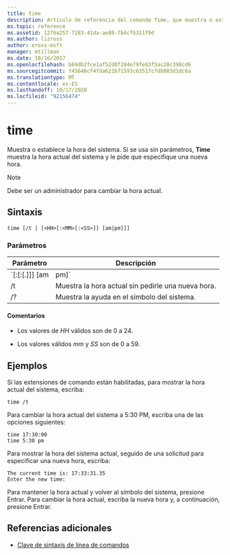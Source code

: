 ```yaml
---
title: time
description: Artículo de referencia del comando Time, que muestra o establece la hora del sistema.
ms.topic: reference
ms.assetid: 1276a257-7283-41da-ae80-fb4cfb311f9d
ms.author: lizross
author: eross-msft
manager: mtillman
ms.date: 10/16/2017
ms.openlocfilehash: b69db2fce1af52d8f284e79fe83f5ac20c398cd6
ms.sourcegitcommit: f45640cf4fda621b71593c63517cfdb983d1dc6a
ms.translationtype: MT
ms.contentlocale: es-ES
ms.lasthandoff: 10/17/2020
ms.locfileid: "92156474"
---
```

# <a name="time"></a>time

Muestra o establece la hora del sistema. Si se usa sin parámetros, **Time** muestra la hora actual del sistema y le pide que especifique una nueva hora.

> [!NOTE]
> Debe ser un administrador para cambiar la hora actual.

## <a name="syntax"></a>Sintaxis

```
time [/t | [<HH>[:<MM>[:<SS>]] [am|pm]]]
```

### <a name="parameters"></a>Parámetros

| Parámetro | Descripción |
|--|--|
| `<HH>[:<MM>[:<SS>[.<NN>]]] [am | pm]` | Establece la hora del sistema en la nueva hora especificada, donde *HH* se encuentra en horas (obligatorio), *mm* es en minutos y *SS* está en segundos. *Nn* se puede usar para especificar centésimas de segundo. Debe separar los valores de *HH*, *mm*y *SS* con dos puntos (:). *SS* y *nn* se deben separar con un punto (.).<p>Si no se especifica **AM** o **PM** , **Time** usa el formato de 24 horas de forma predeterminada. |
| /t | Muestra la hora actual sin pedirle una nueva hora. |
| /? | Muestra la ayuda en el símbolo del sistema. |

#### <a name="remarks"></a>Comentarios

- Los valores de *HH* válidos son de 0 a 24.

- Los valores válidos *mm* y *SS* son de 0 a 59.

## <a name="examples"></a>Ejemplos

Si las extensiones de comando están habilitadas, para mostrar la hora actual del sistema, escriba:

```
time /t
```

Para cambiar la hora actual del sistema a 5:30 PM, escriba una de las opciones siguientes:

```
time 17:30:00
time 5:30 pm
```

Para mostrar la hora del sistema actual, seguido de una solicitud para especificar una nueva hora, escriba:

```
The current time is: 17:33:31.35
Enter the new time:
```

Para mantener la hora actual y volver al símbolo del sistema, presione Entrar. Para cambiar la hora actual, escriba la nueva hora y, a continuación, presione Entrar.

## <a name="additional-references"></a>Referencias adicionales

- [Clave de sintaxis de línea de comandos](command-line-syntax-key.md)
